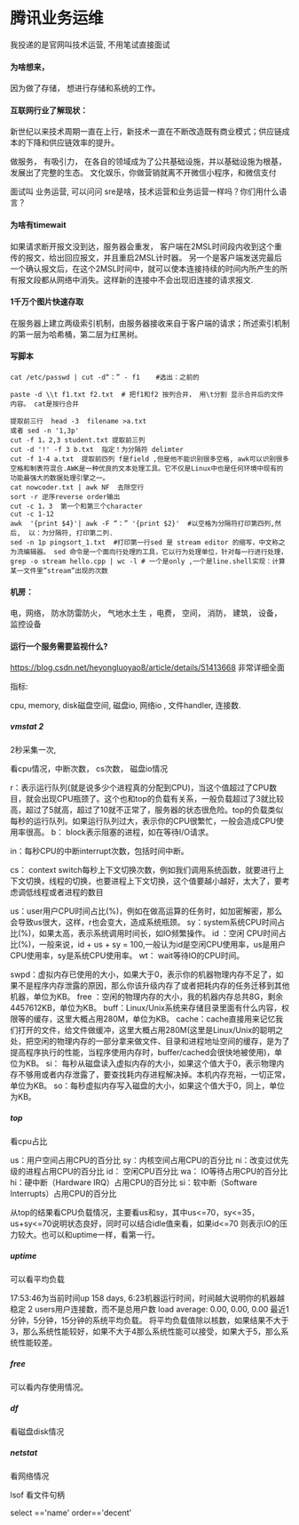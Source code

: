 # 腾讯业务运维

我投递的是官网叫技术运营, 不用笔试直接面试

#### 为啥想来，

因为做了存储， 想进行存储和系统的工作。

#### 互联网行业了解现状：

新世纪以来技术周期一直在上行，新技术一直在不断改造既有商业模式；供应链成本的下降和供应链效率的提升。

做服务， 有吸引力， 在各自的领域成为了公共基础设施，并以基础设施为根基，发展出了完整的生态。 文化娱乐，你做营销就离不开微信小程序，和微信支付



面试叫 业务运营,  可以问问 sre是啥，技术运营和业务运营一样吗？你们用什么语言？  

#### 为啥有timewait

 如果请求断开报文没到达，服务器会重发， 客户端在2MSL时间段内收到这个重传的报文，给出回应报文，并且重启2MSL计时器。 另一个是客户端发送完最后一个确认报文后，在这个2MSL时间中，就可以使本连接持续的时间内所产生的所有报文段都从网络中消失。这样新的连接中不会出现旧连接的请求报文.

#### 1千万个图片快速存取

在服务器上建立两级索引机制，由服务器接收来自于客户端的请求；所述索引机制的第一层为哈希桶，第二层为红黑树。

#### 写脚本

```shell
cat /etc/passwd | cut -d“：” - f1    #选出：之前的

paste -d \\t f1.txt f2.txt  # 把f1和f2 按列合并， 用\t分割 显示合并后的文件内容。 cat是按行合并

提取前三行  head -3  filename >a.txt
或者 sed -n '1,3p'
cut -f 1，2,3 student.txt 提取前三列
cut -d '!' -f 3 b.txt  指定！为分隔符 delimter
cut -f 1-4 a.txt  提取前四列 f是field ,但是他不能识别很多空格, awk可以识别很多空格和制表符混合.AWK是一种优良的文本处理工具。它不仅是Linux中也是任何环境中现有的功能最强大的数据处理引擎之一。
cat nowcoder.txt | awk NF  去除空行
sort -r 逆序reverse order输出
cut -c 1，3  第一个和第三个character
cut -c 1-12
awk  '{print $4}'| awk -F “：” '{print $2}'  #以空格为分隔符打印第四列,然后,  以：为分隔符, 打印第二列.
sed -n 1p pingsort_1.txt  #打印第一行sed 是 stream editor 的缩写，中文称之为流编辑器。 sed 命令是一个面向行处理的工具，它以行为处理单位，针对每一行进行处理，
grep -o stream hello.cpp | wc -l # 一个是only ,一个是line.shell实现：计算某一文件里”stream”出现的次数

```



#### 机房： 

电，网络， 防水防雷防火， 气地水土生 ，电费， 空间， 消防， 建筑， 设备， 监控设备



#### 运行一个服务需要监视什么?

https://blog.csdn.net/heyongluoyao8/article/details/51413668 非常详细全面

指标:

cpu, memory, disk磁盘空间, 磁盘io, 网络io , 文件handler, 连接数.

##### vmstat 2 

2秒采集一次, 

看cpu情况，中断次数， cs次数， 磁盘io情况 

r：表示运行队列(就是说多少个进程真的分配到CPU)，当这个值超过了CPU数目，就会出现CPU瓶颈了。这个也和top的负载有关系，一般负载超过了3就比较高，超过了5就高，超过了10就不正常了，服务器的状态很危险。top的负载类似每秒的运行队列。如果运行队列过大，表示你的CPU很繁忙，一般会造成CPU使用率很高。
b： block表示阻塞的进程，如在等待I/O请求。

in：每秒CPU的中断interrupt次数，包括时间中断。

cs： context switch每秒上下文切换次数，例如我们调用系统函数，就要进行上下文切换，线程的切换，也要进程上下文切换，这个值要越小越好，太大了，要考虑调低线程或者进程的数目

us：user用户CPU时间占比(%)，例如在做高运算的任务时，如加密解密，那么会导致us很大，这样，r也会变大，造成系统瓶颈。
sy：system系统CPU时间占比(%)，如果太高，表示系统调用时间长，如IO频繁操作。
id ：空闲 CPU时间占比(%)，一般来说，id + us + sy = 100,一般认为id是空闲CPU使用率，us是用户CPU使用率，sy是系统CPU使用率。
wt： wait等待IO的CPU时间。

swpd：虚拟内存已使用的大小，如果大于0，表示你的机器物理内存不足了，如果不是程序内存泄露的原因，那么你该升级内存了或者把耗内存的任务迁移到其他机器，单位为KB。
free ：空闲的物理内存的大小，我的机器内存总共8G，剩余4457612KB，单位为KB。
buff：Linux/Unix系统来存储目录里面有什么内容，权限等的缓存，这里大概占用280M，单位为KB。
cache：cache直接用来记忆我们打开的文件，给文件做缓冲，这里大概占用280M(这里是Linux/Unix的聪明之处，把空闲的物理内存的一部分拿来做文件、目录和进程地址空间的缓存，是为了提高程序执行的性能，当程序使用内存时，buffer/cached会很快地被使用)，单位为KB。
si： 每秒从磁盘读入虚拟内存的大小，如果这个值大于0，表示物理内存不够用或者内存泄露了，要查找耗内存进程解决掉。本机内存充裕，一切正常，单位为KB。
so：每秒虚拟内存写入磁盘的大小，如果这个值大于0，同上，单位为KB。

##### top

看cpu占比

us：用户空间占用CPU的百分比
sy：内核空间占用CPU的百分比
ni：改变过优先级的进程占用CPU的百分比
id： 空闲CPU百分比
wa： IO等待占用CPU的百分比
hi：硬中断（Hardware IRQ）占用CPU的百分比
si：软中断（Software Interrupts）占用CPU的百分比

从top的结果看CPU负载情况，主要看us和sy，其中us<=70，sy<=35，us+sy<=70说明状态良好，同时可以结合idle值来看，如果id<=70 则表示IO的压力较大。也可以和uptime一样，看第一行。

##### uptime

可以看平均负载

17:53:46为当前时间up 158 days, 6:23机器运行时间，时间越大说明你的机器越稳定
2 users用户连接数，而不是总用户数
load average: 0.00, 0.00, 0.00 最近1分钟，5分钟，15分钟的系统平均负载。
将平均负载值除以核数，如果结果不大于3，那么系统性能较好，如果不大于4那么系统性能可以接受，如果大于5，那么系统性能较差。

##### free

可以看内存使用情况。 

##### df

看磁盘disk情况

##### netstat 

看网络情况

lsof 看文件句柄  

select   =='name' order=='decent' 


